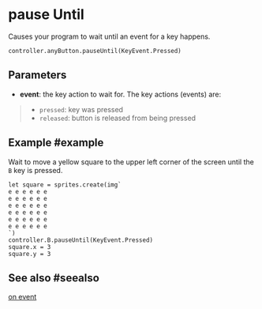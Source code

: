 # pause Until

Causes your program to wait until an event for a key happens.

```sig
controller.anyButton.pauseUntil(KeyEvent.Pressed)
```

## Parameters

* **event**: the key action to wait for. The key actions (events) are:
> * ``pressed``: key was pressed
> * ``released``: button is released from being pressed

## Example #example

Wait to move a yellow square to the upper left corner of the screen until the ``B`` key is pressed.

```blocks
let square = sprites.create(img`
e e e e e e 
e e e e e e 
e e e e e e 
e e e e e e 
e e e e e e 
e e e e e e 
`)
controller.B.pauseUntil(KeyEvent.Pressed)
square.x = 3
square.y = 3
```

## See also #seealso

[on event](/reference/keys/key/on-event)